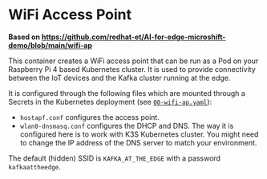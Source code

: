 # WiFi Access Point

**Based on https://github.com/redhat-et/AI-for-edge-microshift-demo/blob/main/wifi-ap**

This container creates a WiFi access point that can be run as a Pod on your Raspberry Pi 4 based Kubernetes cluster.
It is used to provide connectivity between the IoT devices and the Kafka cluster running at the edge.

It is configured through the following files which are mounted through a Secrets in the Kubernetes deployment (see [`00-wifi-ap.yaml`](../00-wifi-ap.yaml)):
* `hostapf.conf` configures the access point.
* `wlan0-dnsmasq.conf` configures the DHCP and DNS.
  The way it is configured here is to work with K3S Kubernetes cluster.
  You might need to change the IP address of the DNS server to match your environment.

The default (hidden) SSID is `KAFKA_AT_THE_EDGE` with a password `kafkaattheedge`.
